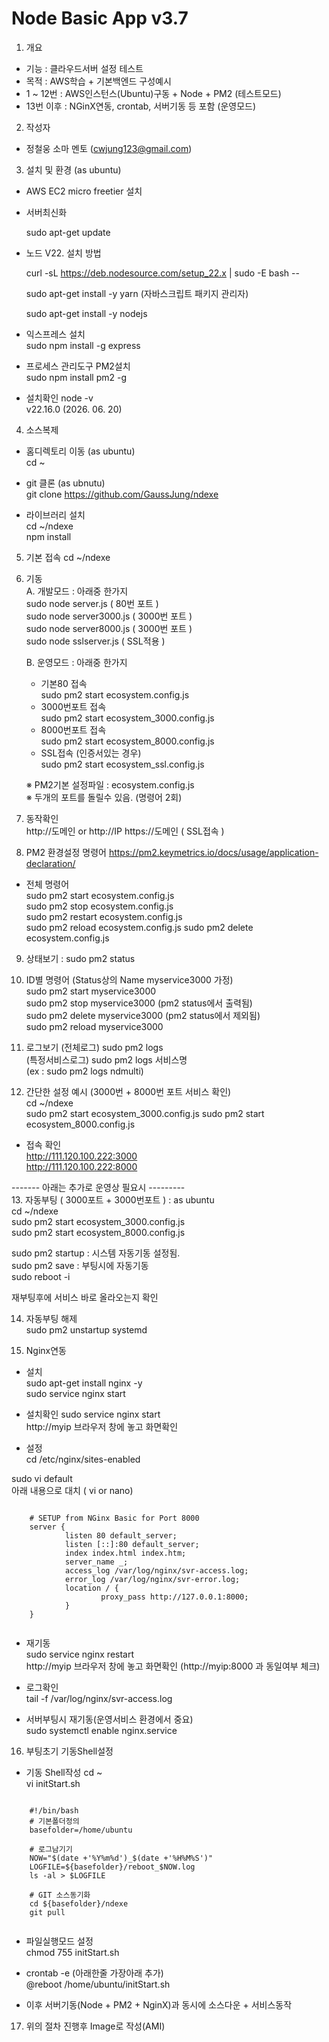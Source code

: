 ﻿# Node Basic App v3.7
1. 개요 
- 기능 : 클라우드서버 설정 테스트  
- 목적 : AWS학습 + 기본백엔드 구성예시  
- 1 ~ 12번  : AWS인스턴스(Ubuntu)구동 + Node + PM2 (테스트모드)
- 13번 이후 : NGinX연동, crontab, 서버기동 등 포함 (운영모드)

2. 작성자   
-  정철웅 소마 멘토 (cwjung123@gmail.com)

3. 설치 및 환경 (as ubuntu) 

- AWS EC2 micro freetier 설치   

- 서버최신화   

  sudo apt-get update

- 노드 V22. 설치 방법  

  curl -sL https://deb.nodesource.com/setup_22.x | sudo -E bash --   

  sudo  apt-get install -y yarn   (자바스크립트 패키지 관리자)  

  sudo  apt-get install -y nodejs  

- 익스프레스 설치  
sudo npm install -g express
 
- 프로세스 관리도구 PM2설치  
sudo npm install pm2 -g
 
- 설치확인
 node -v    
v22.16.0 (2026. 06. 20)    

 
4. 소스복제 
- 홈디렉토리 이동 (as ubuntu)  
cd ~
- git 클론 (as ubnutu)  
git clone https://github.com/GaussJung/ndexe 

- 라이브러리 설치     
cd ~/ndexe    
npm install      
 
5. 기본 접속 
  cd ~/ndexe

6. 기동      
    A. 개발모드  : 아래중 한가지    
      sudo node server.js ( 80번 포트 )   
      sudo node server3000.js ( 3000번 포트 )   
      sudo node server8000.js ( 3000번 포트 )   
      sudo node sslserver.js  ( SSL적용 )   

    B. 운영모드  : 아래중 한가지 
    - 기본80 접속  
      sudo pm2 start ecosystem.config.js   
    - 3000번포트 접속     
      sudo pm2 start ecosystem_3000.config.js   
    - 8000번포트 접속     
      sudo pm2 start ecosystem_8000.config.js 
    - SSL접속 (인증서있는 경우)   
      sudo pm2 start ecosystem_ssl.config.js   

    ※ PM2기본 설정파일 :  ecosystem.config.js   
    ※ 두개의 포트를 돌릴수 있음. (명령어 2회)   

7. 동작확인     
http://도메인  or http://IP 
https://도메인 ( SSL접속 )

8. PM2 환경설정 명령어 
https://pm2.keymetrics.io/docs/usage/application-declaration/

- 전체 명령어    
  sudo pm2 start ecosystem.config.js      
  sudo pm2 stop ecosystem.config.js   
  sudo pm2 restart ecosystem.config.js  
  sudo pm2 reload ecosystem.config.js 
  sudo pm2 delete ecosystem.config.js   

9. 상태보기 : sudo pm2 status 

10. ID별 명령어 (Status상의 Name myservice3000 가정)   
  sudo pm2 start myservice3000      
  sudo pm2 stop myservice3000 (pm2 status에서 출력됨)   
  sudo pm2 delete myservice3000  (pm2 status에서 제외됨)  
  sudo pm2 reload myservice3000 
    
11.  로그보기
  (전체로그) sudo pm2 logs    
  (특정서비스로그) sudo pm2 logs 서비스명     
  (ex : sudo pm2 logs ndmulti)    

12. 간단한 설정 예시 (3000번 + 8000번 포트 서비스 확인)   
  cd ~/ndexe  
  sudo pm2 start ecosystem_3000.config.js 
  sudo pm2 start ecosystem_8000.config.js 

- 접속 확인     
  http://111.120.100.222:3000   
  http://111.120.100.222:8000   

------- 아래는 추가로 운영상 필요시 ---------    
13. 자동부팅 ( 3000포트 + 3000번포트 )
: as ubuntu    
  cd ~/ndexe  
  sudo pm2 start ecosystem_3000.config.js     
  sudo pm2 start ecosystem_8000.config.js     
 
  sudo pm2 startup : 시스템 자동기동 설정됨.   
  sudo pm2 save : 부팅시에 자동기동   
  sudo reboot -i    

  재부팅후에 서비스 바로 올라오는지 확인   

14. 자동부팅 해제   
  sudo pm2 unstartup systemd

15. Nginx연동 
  - 설치    
  sudo apt-get install nginx -y    
  sudo service nginx start    

  - 설치확인 
  sudo service nginx start    
  http://myip 브라우저 창에 놓고 화면확인 

  - 설정    
  cd /etc/nginx/sites-enabled    

  sudo vi default   
  아래 내용으로 대치 ( vi or nano)
 <pre><code> 
    # SETUP from NGinx Basic for Port 8000 
    server {
            listen 80 default_server;
            listen [::]:80 default_server;
            index index.html index.htm;
            server_name _;
            access_log /var/log/nginx/svr-access.log;
            error_log /var/log/nginx/svr-error.log;
            location / {
                    proxy_pass http://127.0.0.1:8000;
            }
    }
 </code></pre>
  
   - 재기동    
    sudo service nginx restart    
    http://myip 브라우저 창에 놓고 화면확인 (http://myip:8000 과 동일여부 체크) 
   
   - 로그확인    
    tail -f /var/log/nginx/svr-access.log

   - 서버부팅시 재기동(운영서비스 환경에서 중요)    
    sudo systemctl enable nginx.service  

   16. 부팅초기 기동Shell설정   
   - 기동 Shell작성 
    cd ~  
    vi initStart.sh   
   <pre><code> 
    #!/bin/bash
    # 기본폴더정의 
    basefolder=/home/ubuntu

    # 로그남기기
    NOW="$(date +'%Y%m%d')_$(date +'%H%M%S')"
    LOGFILE=${basefolder}/reboot_$NOW.log
    ls -al > $LOGFILE

    # GIT 소스동기화
    cd ${basefolder}/ndexe
    git pull 
   </code></pre>
   - 파일실행모드 설정    
     chmod 755 initStart.sh   
   - crontab -e     (아래한줄 가장아래 추가)    
     @reboot  /home/ubuntu/initStart.sh   
   
   - 이후 서버기동(Node + PM2 + NginX)과 동시에 소스다운 + 서비스동작     

  17. 위의 절차 진행후 Image로 작성(AMI)
